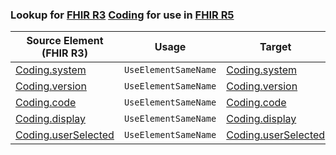 ### Lookup for [FHIR R3](https://hl7.org/fhir/STU3/) [Coding](https://hl7.org/fhir/STU3/Coding.html) for use in [FHIR R5](https://hl7.org/fhir/R5/)

| Source Element (FHIR R3) | Usage | Target |
| -------------- | ----- | ------ |
| [Coding.system](https://hl7.org/fhir/STU3/Coding.html#resource) | `UseElementSameName` | [Coding.system](https://hl7.org/fhir/R5/Coding.html#resource) |
| [Coding.version](https://hl7.org/fhir/STU3/Coding.html#resource) | `UseElementSameName` | [Coding.version](https://hl7.org/fhir/R5/Coding.html#resource) |
| [Coding.code](https://hl7.org/fhir/STU3/Coding.html#resource) | `UseElementSameName` | [Coding.code](https://hl7.org/fhir/R5/Coding.html#resource) |
| [Coding.display](https://hl7.org/fhir/STU3/Coding.html#resource) | `UseElementSameName` | [Coding.display](https://hl7.org/fhir/R5/Coding.html#resource) |
| [Coding.userSelected](https://hl7.org/fhir/STU3/Coding.html#resource) | `UseElementSameName` | [Coding.userSelected](https://hl7.org/fhir/R5/Coding.html#resource) |
